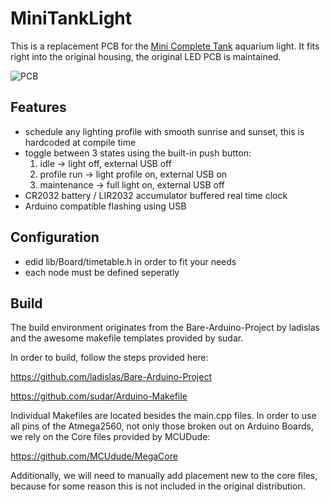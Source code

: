 # MiniTankLight

This is a replacement PCB for the [Mini Complete Tank](https://minicompletetank.com) aquarium light. It fits right into the original housing, the original LED PCB is maintained.

![PCB]()

## Features

* schedule any lighting profile with smooth sunrise and sunset, this is hardcoded at compile time
* toggle between 3 states using the built-in push button:
  1. idle -> light off, external USB off
  2. profile run -> light profile on, external USB on
  3. maintenance -> full light on, external USB off
* CR2032 battery / LIR2032 accumulator buffered real time clock
* Arduino compatible flashing using USB

## Configuration

* edid lib/Board/timetable.h in order to fit your needs
* each node must be defined seperatly

## Build

The build environment originates from the Bare-Arduino-Project by ladislas and the awesome makefile templates provided by sudar.

In order to build, follow the steps provided here:

https://github.com/ladislas/Bare-Arduino-Project

https://github.com/sudar/Arduino-Makefile

Individual Makefiles are located besides the main.cpp files. In order to use all pins of the Atmega2560, not only those broken out on Arduino Boards, we rely on the Core files provided by MCUDude:

https://github.com/MCUdude/MegaCore

Additionally, we will need to manually add placement new to the core files, because for some reason this is not included in the original distribution.
